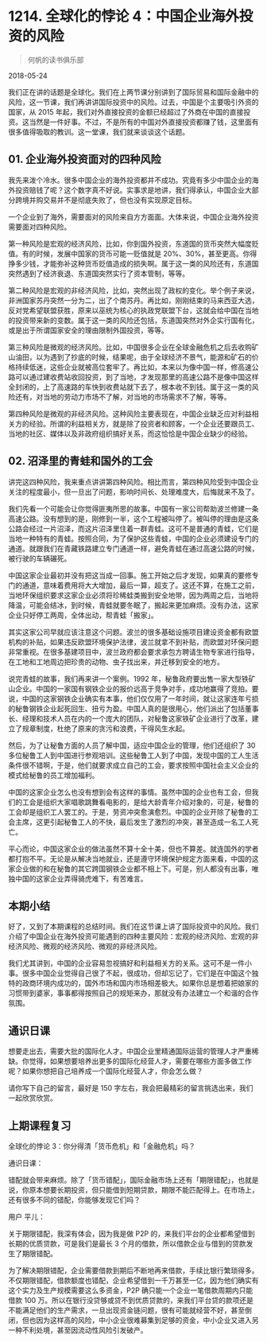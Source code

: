 # 1214. 全球化的悖论 4：中国企业海外投资的风险

> 何帆的读书俱乐部

2018-05-24

我们正在讲的话题是全球化。我们在上两节课分别讲到了国际贸易和国际金融中的风险，这一节课，我们再讲讲国际投资中的风险。过去，中国是个主要吸引外资的国家，从 2015 年起，我们对外直接投资的金额已经超过了外商在中国的直接投资。这当然是一件好事。不过，不是所有的中国对外直接投资都赚了钱，这里面有很多值得吸取的教训。这一堂课，我们就来谈谈这个话题。

## 01. 企业海外投资面对的四种风险

我先来泼个冷水。很多中国企业的海外投资都并不成功。究竟有多少中国企业的海外投资赔钱了呢？这个数字真不好说。实事求是地讲，我们得承认，中国企业大部分跨境并购交易并不是彻底失败了，但也没有实现原定目标。

一个企业到了海外，需要面对的风险来自方方面面。大体来说，中国企业海外投资需要面对四种风险。

第一种风险是宏观的经济风险，比如，你到国外投资，东道国的货币突然大幅度贬值。有的时候，发展中国家的货币可能一贬值就是 20%、30%，甚至更高。你得挣多少钱，才能弥补这种货币贬值造成的损失啊。属于这一类的风险还有，东道国突然遇到了经济衰退、东道国突然实行了资本管制，等等。

第二种风险是宏观的非经济风险，比如，突然出现了政权的变化。举个例子来说，非洲国家苏丹突然一分为二，出了个南苏丹。再比如，刚刚结束的马来西亚大选，反对党希望联盟获胜，原来以巫统为核心的执政党联盟下台，这就会给中国在当地的投资带来新的变数。属于这一类的风险还包括，东道国突然对外企实行国有化，或是出于所谓国家安全的理由限制外国投资，等等。

第三种风险是微观的经济风险。比如，中国很多企业在全球金融危机之后去收购矿山油田，以为遇到了抄底的时候，结果呢，由于全球经济不景气，能源和矿石的价格持续低迷，这些企业就被高位套牢了。再比如，本来以为像中国一样，修高速公路可以通过建收费站收回投资，到了当地，才发现那里的高速公路不是像中国这样全封闭的，上了高速路的车快到收费站就下去了，根本收不到钱。属于这一类的风险还有，对当地的劳动力市场不了解，对当地的市场需求不了解，等等。

第四种风险是微观的非经济风险。这种风险主要表现在，中国企业缺乏应对利益相关方的经验。所谓的利益相关方，就是除了投资者和顾客，一个企业还要跟员工、当地的社区、媒体以及非政府组织搞好关系，而这恰恰是中国企业缺少的经验。

## 02. 沼泽里的青蛙和国外的工会

讲完这四种风险，我来重点讲讲第四种风险。相比而言，第四种风险受到中国企业关注的程度最小，但一旦出了问题，影响时间长、处理难度大，后悔就来不及了。

我们先看一个可能会让你觉得匪夷所思的故事。中国有一家公司帮助波兰修建一条高速公路。没有想到的是，刚修到一半，这个工程被叫停了。被叫停的理由是这条公路会经过一片沼泽，而这片沼泽里住着一群青蛙。这可不是普通的青蛙，它们是当地一种特有的青蛙。按照合同，为了保护这些青蛙，中国的企业必须建设专门的通道。就跟我们在青藏铁路建立专门通道一样，避免青蛙在通过高速公路的时候，被行驶的车辆碾死。

中国这家企业最初并没有把这当成一回事。施工开始之后才发现，如果真的要修专门的通道，意味着费用将大大增加，最后一算，超支了。这还不算，在施工之前，当地环保组织要求这家企业必须将珍稀蛙类搬到安全地带，因为两周之后，当地将降温，可能会结冰，到时候，青蛙就要冬眠了，搬起来更加麻烦。没有办法，这家企业只好停工两周，全体出动，帮青蛙「搬家」。

其实这家公司早就应该注意这个问题。波兰的很多基础设施项目建设资金都有欧盟机构的补贴，如果违反欧盟环境保护法律，波兰就拿不到补贴，而欧盟对环保问题非常重视。在很多基建项目中，波兰政府都会要求承包方聘请生物专家进行指导，在工地和工地周边把珍贵的动物、虫子找出来，并迁移到安全的地方。

说完青蛙的故事，我们再来讲一个案例。1992 年，秘鲁政府要出售一家大型铁矿山企业。中国的一家国有钢铁企业的报价远高于竞争对手，成功地赢得了竞拍。要说，中国的这家钢铁企业确实有本事，他们仅仅用了一年时间，就让这家连年亏损的秘鲁钢铁企业起死回生、扭亏为盈。中国人真的是很用心，他们派出了包括董事长、经理和技术人员在内的一个庞大的团队，对秘鲁这家铁矿企业进行了改革，建立了规章制度，杜绝了原来的贪污和浪费，干得风生水起。

然后，为了让秘鲁方面的人员了解中国，适应中国企业的管理，他们还组织了 30 多位秘鲁工人到中国进行参观培训。这些秘鲁工人到了中国，发现中国的工人生活条件很不错啊，于是，他们就要求成立自己的工会，要求按照中国社会主义企业的模式给秘鲁的员工增加福利。

中国的这家企业怎么也没有想到会有这样的事情。虽然中国的企业也有工会，但我们的工会是组织大家唱歌跳舞看电影的，是给大龄青年介绍对象的，可是，秘鲁的工会却是组织工人罢工的。于是，劳资冲突愈演愈烈。中国的企业开除了秘鲁的工会主席，这更引起秘鲁工人的不快，最后发生了激烈的冲突，甚至造成一名工人死亡。

平心而论，中国这家企业的做法虽然不算十全十美，但也不算差。就连国外的学者都打抱不平。无论是从解决当地就业，还是遵守环境保护规定方面来看，中国的这家企业做的和在秘鲁的其它跨国钢铁企业都不相上下。可是，别人都没有出事，唯独中国的这家企业弄得骑虎难下，有苦难言。

## 本期小结

好了，又到了本期课程的总结时间。我们在这节课上讲了国际投资中的风险。我们介绍了中国企业在海外投资可能遇到的四种主要风险：宏观的经济风险、宏观的非经济风险、微观的经济风险、微观的非经济风险。

我们尤其讲到，中国的企业容易忽视搞好和利益相关方的关系。这可不是一件小事。很多中国企业觉得自己很了不起，很成功，但却忘记了，它们是在中国这个独特的政商环境内成功的，国外市场和国内市场相差极大。如果你总是想着把娘家的习惯带到婆家，事事都得按照自己的规矩来办，那就没有办法建立一个和谐的合作氛围。

## 通识日课

想要走出去，需要大批的国际化人才。中国企业里精通国际运营的管理人才严重稀缺。你觉得，如果想要培养出更多的国际化经营人才，需要在哪些方面多做工作呢？如果你想把自己培养成一个国际化经营人才，你会怎么做？

请你写下自己的留言，最好是 150 字左右，我会把最精彩的留言挑选出来，我们一起欣赏欣赏。

## 上期课程复习

全球化的悖论 3：你分得清「货币危机」和「金融危机」吗？

通识日课：

错配就会带来麻烦。除了「货币错配」，国际金融市场上还有「期限错配」，也就是说，你原本想要长期投资，但只能借到短期贷款，期限不能匹配得上。在市场上，还有很多不同的错配，你能够发现它们吗？

用户 平儿：

关于期限错配，我深有体会，因为我是做 P2P 的，来我们平台的企业都希望借到长期的优质贷款，可是我们是最长 3 个月的借款，所以借款企业与借到的贷款发生了期限错配。

为了解决期限错配，企业需要借款到期后不断地再来借款，手续比银行繁琐得多。不仅期限错配，借款额度也错配，企业希望借到一千万甚至一亿，因为他们确实有这个实力及生产规模需要这么多资金，P2P 确只能一个企业一笔借款周期内只能借款 100 万。所以在银行没贷够或贷不到优质贷款的，来我们平台贷的款项还是不能满足他们的生产需求，一旦出现资金链问题，很有可能就经营不好，甚至倒闭，但也因为这样高的风险，中小企业很难募集到足够的资金，中小企业又进入另一种不利处境，甚至因流动性风险引发破产。

